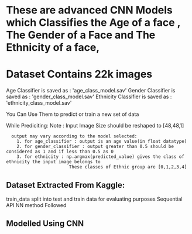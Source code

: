 # These are advanced CNN Models which Classifies the Age of a face , The Gender of a Face and The Ethnicity of a face,

# Dataset Contains 22k images

 Age Classifier is saved as : 'age_class_model.sav'
 Gender Classifier is saved as : 'gender_class_model.sav'
 Ethnicity Classifier is saved as : 'ethnicity_class_model.sav'
 
 You Can Use Them to predict or train a new set of data
 
 While Prediciting:
  Note :
      Input Image Size should be reshaped to [48,48,1] 
      
      output may vary according to the model selected:
        1. for age_classifier : output is an age value(in float datatype)
        2. for gender_classifier : output greater than 0.5 should be considered as 1 and if less than 0.5 as 0
        3. for ethnicity : np.argmax(predicted_value) gives the class of ethnicity the input image belongs to
                            These classes of Ethnic group are [0,1,2,3,4]
                        
                        
                        
## Dataset Extracted From Kaggle:
train_data split into test and train data for evaluating purposes
Sequential API NN method Followed
## Modelled Using CNN
